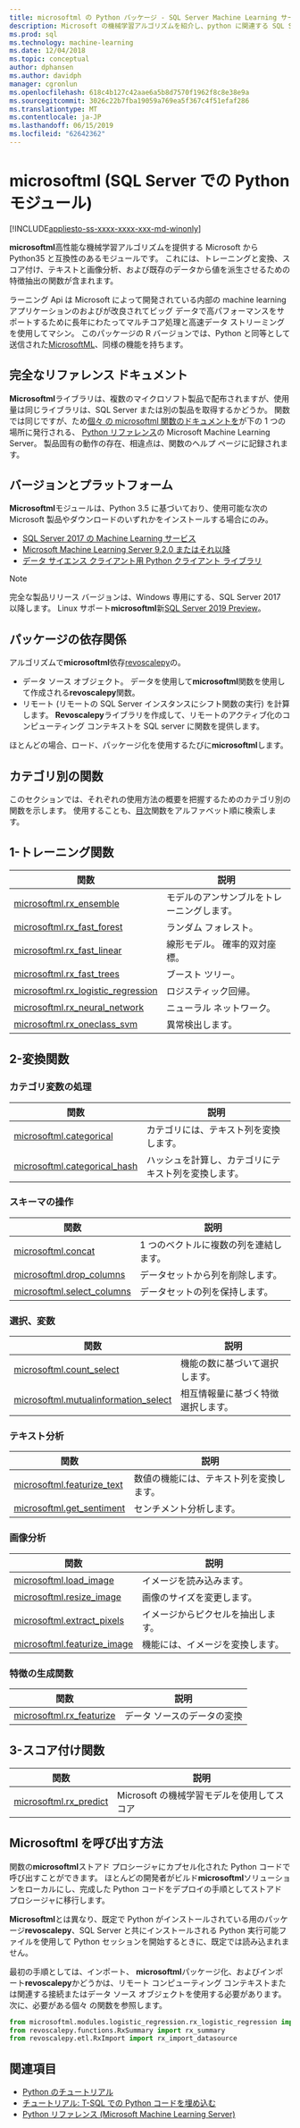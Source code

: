```yaml
---
title: microsoftml の Python パッケージ - SQL Server Machine Learning サービス
description: Microsoft の機械学習アルゴリズムを紹介し、python に関連する SQL Server machine learning ワークロードとしてモデル化します。
ms.prod: sql
ms.technology: machine-learning
ms.date: 12/04/2018
ms.topic: conceptual
author: dphansen
ms.author: davidph
manager: cgronlun
ms.openlocfilehash: 618c4b127c42aae6a5b8d7570f1962f8c8e38e9a
ms.sourcegitcommit: 3026c22b7fba19059a769ea5f367c4f51efaf286
ms.translationtype: MT
ms.contentlocale: ja-JP
ms.lasthandoff: 06/15/2019
ms.locfileid: "62642362"
---
```

# <a name="microsoftml-python-module-in-sql-server"></a>microsoftml (SQL Server での Python モジュール)
[!INCLUDE[appliesto-ss-xxxx-xxxx-xxx-md-winonly](../../includes/appliesto-ss-xxxx-xxxx-xxx-md-winonly.md)]

**microsoftml**高性能な機械学習アルゴリズムを提供する Microsoft から Python35 と互換性のあるモジュールです。 これには、トレーニングと変換、スコア付け、テキストと画像分析、および既存のデータから値を派生させるための特徴抽出の関数が含まれます。

ラーニング Api は Microsoft によって開発されている内部の machine learning アプリケーションのおよびが改良されてビッグ データで高パフォーマンスをサポートするために長年にわたってマルチコア処理と高速データ ストリーミングを使用してマシン。 このパッケージの R バージョンでは、Python と同等として送信された[MicrosoftML](../r/ref-r-microsoftml.md)、同様の機能を持ちます。 

## <a name="full-reference-documentation"></a>完全なリファレンス ドキュメント

**Microsoftml**ライブラリは、複数のマイクロソフト製品で配布されますが、使用量は同じライブラリは、SQL Server または別の製品を取得するかどうか。 関数では同じですが、ため[個々 の microsoftml 関数のドキュメントを](https://docs.microsoft.com/machine-learning-server/python-reference/microsoftml/microsoftml-package)が下の 1 つの場所に発行される、 [Python リファレンス](https://docs.microsoft.com/machine-learning-server/python-reference/introducing-python-package-reference)の Microsoft Machine Learning Server。 製品固有の動作の存在、相違点は、関数のヘルプ ページに記録されます。

## <a name="versions-and-platforms"></a>バージョンとプラットフォーム

**Microsoftml**モジュールは、Python 3.5 に基づいており、使用可能な次の Microsoft 製品やダウンロードのいずれかをインストールする場合にのみ。

+ [SQL Server 2017 の Machine Learning サービス](../install/sql-machine-learning-services-windows-install.md)
+ [Microsoft Machine Learning Server 9.2.0 またはそれ以降](https://docs.microsoft.com/machine-learning-server/)
+ [データ サイエンス クライアント用 Python クライアント ライブラリ](setup-python-client-tools-sql.md)

> [!NOTE]
> 完全な製品リリース バージョンは、Windows 専用にする、SQL Server 2017 以降します。 Linux サポート**microsoftml**新[SQL Server 2019 Preview](../../linux/sql-server-linux-setup-machine-learning.md)。

## <a name="package-dependencies"></a>パッケージの依存関係

アルゴリズムで**microsoftml**依存[revoscalepy](ref-py-revoscalepy.md)の。

+ データ ソース オブジェクト。 データを使用して**microsoftml**関数を使用して作成される**revoscalepy**関数。
+ リモート (リモートの SQL Server インスタンスにシフト関数の実行) を計算します。 **Revoscalepy**ライブラリを作成して、リモートのアクティブ化のコンピューティング コンテキストを SQL server に関数を提供します。

ほとんどの場合、ロード、パッケージ化を使用するたびに**microsoftml**します。

## <a name="functions-by-category"></a>カテゴリ別の関数

このセクションでは、それぞれの使用方法の概要を把握するためのカテゴリ別の関数を示します。 使用することも、[目次](https://docs.microsoft.com/machine-learning-server/python-reference/introducing-python-package-reference)関数をアルファベット順に検索します。

## <a name="1-training-functions"></a>1-トレーニング関数

| 関数 | 説明 |
|----------|-------------|
|[microsoftml.rx_ensemble](https://docs.microsoft.com/machine-learning-server/python-reference/microsoftml/rx-ensemble) | モデルのアンサンブルをトレーニングします。 |
|[microsoftml.rx_fast_forest](https://docs.microsoft.com/machine-learning-server/python-reference/microsoftml/rx-fast-forest)  | ランダム フォレスト。 |
|[microsoftml.rx_fast_linear](https://docs.microsoft.com/machine-learning-server/python-reference/microsoftml/rx-fast-linear) | 線形モデル。 確率的双対座標。 |
|[microsoftml.rx_fast_trees](https://docs.microsoft.com/machine-learning-server/python-reference/microsoftml/rx-fast-trees) | ブースト ツリー。 |
|[microsoftml.rx_logistic_regression](https://docs.microsoft.com/machine-learning-server/python-reference/microsoftml/rx-logistic-regression) | ロジスティック回帰。 |
|[microsoftml.rx_neural_network](https://docs.microsoft.com/machine-learning-server/python-reference/microsoftml/rx-neural-network) | ニューラル ネットワーク。 |
|[microsoftml.rx_oneclass_svm](https://docs.microsoft.com/machine-learning-server/python-reference/microsoftml/rx-oneclass-svm) | 異常検出します。 |

<a name="ml-transforms"></a>

## <a name="2-transform-functions"></a>2-変換関数

### <a name="categorical-variable-handling"></a>カテゴリ変数の処理

| 関数 | 説明 |
|----------|-------------|
|[microsoftml.categorical](https://docs.microsoft.com/machine-learning-server/python-reference/microsoftml/categorical) | カテゴリには、テキスト列を変換します。 |
|[microsoftml.categorical_hash](https://docs.microsoft.com/machine-learning-server/python-reference/microsoftml/categorical-hash) | ハッシュを計算し、カテゴリにテキスト列を変換します。 |

### <a name="schema-manipulation"></a>スキーマの操作

| 関数 | 説明 |
|----------|-------------|
|[microsoftml.concat](https://docs.microsoft.com/machine-learning-server/python-reference/microsoftml/concat) | 1 つのベクトルに複数の列を連結します。 |
|[microsoftml.drop_columns](https://docs.microsoft.com/machine-learning-server/python-reference/microsoftml/drop-columns) | データセットから列を削除します。 |
|[microsoftml.select_columns](https://docs.microsoft.com/machine-learning-server/python-reference/microsoftml/select-columns) | データセットの列を保持します。 |


### <a name="variable-selection"></a>選択、変数

| 関数 | 説明 |
|----------|-------------|
|[microsoftml.count_select](https://docs.microsoft.com/machine-learning-server/python-reference/microsoftml/count-select) |機能の数に基づいて選択します。 |
|[microsoftml.mutualinformation_select](https://docs.microsoft.com/machine-learning-server/python-reference/microsoftml/mutualinformation-select) | 相互情報量に基づく特徴選択します。 |


### <a name="text-analytics"></a>テキスト分析

| 関数 | 説明 |
|----------|-------------|
|[microsoftml.featurize_text](https://docs.microsoft.com/machine-learning-server/python-reference/microsoftml/featurize-text) | 数値の機能には、テキスト列を変換します。 |
|[microsoftml.get_sentiment](https://docs.microsoft.com/machine-learning-server/python-reference/microsoftml/get-sentiment) | センチメント分析します。 |


### <a name="image-analytics"></a>画像分析 

| 関数 | 説明 |
|----------|-------------|
|[microsoftml.load_image](https://docs.microsoft.com/machine-learning-server/python-reference/microsoftml/load-image) | イメージを読み込みます。 |
|[microsoftml.resize_image](https://docs.microsoft.com/machine-learning-server/python-reference/microsoftml/resize-image) | 画像のサイズを変更します。 |
|[microsoftml.extract_pixels](https://docs.microsoft.com/machine-learning-server/python-reference/microsoftml/extract-pixels) | イメージからピクセルを抽出します。 |
|[microsoftml.featurize_image](https://docs.microsoft.com/machine-learning-server/python-reference/microsoftml/featurize-image) | 機能には、イメージを変換します。 |

### <a name="featurization-functions"></a>特徴の生成関数

| 関数 | 説明 |
|----------|-------------|
|[microsoftml.rx_featurize](https://docs.microsoft.com/machine-learning-server/python-reference/microsoftml/rx-featurize) | データ ソースのデータの変換 |

<a name="ml-scoring"></a>

## <a name="3-scoring-functions"></a>3-スコア付け関数

| 関数 | 説明 |
|----------|-------------|
|[microsoftml.rx_predict](https://docs.microsoft.com/machine-learning-server/python-reference/microsoftml/rx-predict) | Microsoft の機械学習モデルを使用してスコア |

## <a name="how-to-call-microsoftml"></a>Microsoftml を呼び出す方法

関数の**microsoftml**ストアド プロシージャにカプセル化された Python コードで呼び出すことができます。 ほとんどの開発者がビルド**microsoftml**ソリューションをローカルにし、完成した Python コードをデプロイの手順としてストアド プロシージャに移行します。

**Microsoftml**とは異なり、既定で Python がインストールされている用のパッケージ**revoscalepy**、SQL Server と共にインストールされる Python 実行可能ファイルを使用して Python セッションを開始するときに、既定では読み込まれません。

最初の手順としては、インポート、 **microsoftml**パッケージ化、およびインポート**revoscalepy**かどうかは、リモート コンピューティング コンテキストまたは関連する接続またはデータ ソース オブジェクトを使用する必要があります。 次に、必要がある個々 の関数を参照します。

```python
from microsoftml.modules.logistic_regression.rx_logistic_regression import rx_logistic_regression
from revoscalepy.functions.RxSummary import rx_summary
from revoscalepy.etl.RxImport import rx_import_datasource
```

## <a name="see-also"></a>関連項目

+ [Python のチュートリアル](../tutorials/sql-server-python-tutorials.md)
+ [チュートリアル: T-SQL での Python コードを埋め込む](../tutorials/run-python-using-t-sql.md)
+ [Python リファレンス (Microsoft Machine Learning Server)](https://docs.microsoft.com/machine-learning-server/python-reference/introducing-python-package-reference)

